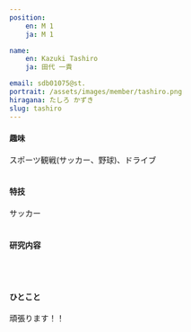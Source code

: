 ```yaml
---
position:
    en: M 1
    ja: M 1

name:
    en: Kazuki Tashiro
    ja: 田代 一貴

email: sdb01075@st.
portrait: /assets/images/member/tashiro.png
hiragana: たしろ かずき
slug: tashiro
---
```


#### 趣味
スポーツ観戦(サッカー、野球)、ドライブ
<br><br>

#### 特技
サッカー
<br><br>

#### 研究内容
<br><br>

#### ひとこと
頑張ります！！
<br><br>
